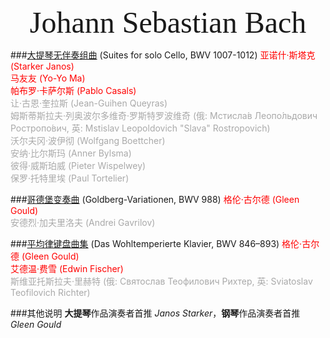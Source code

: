<link rel="stylesheet" type="text/css" href="https://fonts.googleapis.com/css2?family=Marck+Script&display=swap">
<div style="text-align: center;"><font size="30" face="Marck Script">Johann Sebastian Bach</font></div>

###[大提琴无伴奏组曲](https://listenwhat.top/Johann%20Sebastian%20Bach/bwv_1007_1012.html) (Suites for solo Cello, BWV 1007-1012)
<font color="red">
亚诺什·斯塔克 (Starker Janos)<br />
马友友 (Yo-Yo Ma)<br />
帕布罗·卡萨尔斯 (Pablo Casals)<br />
</font>
<font color="darkgray">
让·古恩·奎拉斯 (Jean-Guihen Queyras)<br />
姆斯蒂斯拉夫·列奥波尔多维奇·罗斯特罗波维奇 (俄: Мстисла́в Леопо́льдович Ростропо́вич, 英: Mstislav Leopoldovich "Slava" Rostropovich)<br/>
沃尔夫冈·波伊彻 (Wolfgang Boettcher)<br />
安纳·比尔斯玛 (Anner Bylsma)<br />
彼得·威斯珀威 (Pieter Wispelwey)<br />
保罗·托特里埃 (Paul Tortelier)<br />
</font>


###[哥德堡变奏曲](https://listenwhat.top/Johann%20Sebastian%20Bach/bwv_988.html) (Goldberg-Variationen, BWV 988)
<font color="red">
格伦·古尔德 (Gleen Gould)<br />
</font>
<font color="darkgray">
安德烈·加夫里洛夫 (Andrei Gavrilov)<br />
</font>


###[平均律键盘曲集](https://listenwhat.top/Johann%20Sebastian%20Bach/bwv_846_893.html) (Das Wohltemperierte Klavier, BWV 846–893)
<font color="red">
格伦·古尔德 (Gleen Gould)<br />
艾德温·费雪 (Edwin Fischer)<br />
</font>
<font color="darkgray">
斯维亚托斯拉夫·里赫特 (俄: Святослав Теофилович Рихтер, 英: Sviatoslav Teofilovich Richter)<br />
</font>


###其他说明
**大提琴**作品演奏者首推 *Janos Starker*，**钢琴**作品演奏者首推 *Gleen Gould*